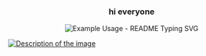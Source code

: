 <!-- markdownlint-disable MD033 MD041 -->
<p align="center">
  <h3 align="center">hi everyone</h3>
</p>

<p align="center">
  <img src="https://readme-typing-svg.demolab.com/?lines=🤠+hi im johan+Developer!;junior+a+مرحبا+انا+يوهان+مطور مبتدئ!;شكرا+لزيارة+صفحتي+لاتنسى+توك+تعايق!;لي+على+مواقعي++لك!&font=Fira%20Code&center=true&width=380&height=50&duration=4000&pause=1000" alt="Example Usage - README Typing SVG">
</p>
<a href="https://imgur.com/a/8Y61dkp">
  <img src="image.jpg" alt="Description of the image">
</a>
